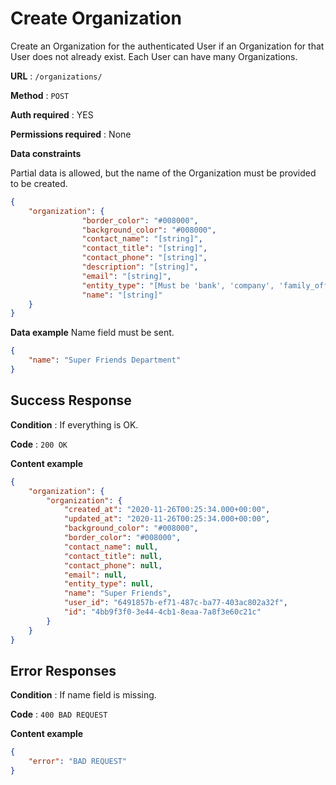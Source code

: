# Create Organization

Create an Organization for the authenticated User if an Organization for that User does
not already exist. Each User can have many Organizations.

**URL** : `/organizations/`

**Method** : `POST`

**Auth required** : YES

**Permissions required** : None

**Data constraints**

Partial data is allowed, but the name of the Organization must be provided to be created.

```json
{
    "organization": {
                "border_color": "#008000",
                "background_color": "#008000",
                "contact_name": "[string]",
                "contact_title": "[string]",
                "contact_phone": "[string]",
                "description": "[string]",
                "email": "[string]",
                "entity_type": "[Must be 'bank', 'company', 'family_office, 'foundation', 'trust_company', 'other' ]",
                "name": "[string]"
    }
}
```

**Data example** Name field must be sent.

```json
{
    "name": "Super Friends Department"
}
```

## Success Response

**Condition** : If everything is OK.

**Code** : `200 OK`

**Content example**

```json
{
    "organization": {
        "organization": {
            "created_at": "2020-11-26T00:25:34.000+00:00",
            "updated_at": "2020-11-26T00:25:34.000+00:00",
            "background_color": "#008000",
            "border_color": "#008000",
            "contact_name": null,
            "contact_title": null,
            "contact_phone": null,
            "email": null,
            "entity_type": null,
            "name": "Super Friends",
            "user_id": "6491857b-ef71-487c-ba77-403ac802a32f",
            "id": "4bb9f3f0-3e44-4cb1-8eaa-7a8f3e60c21c"
        }
    }
}
```

## Error Responses

<!-- **Condition** : If Organization already exists for User.

**Code** : `303 SEE OTHER`

**Headers** : `Location: http://testserver/api/Organizations/123/`

**Content** : `{}`

### Or -->

**Condition** : If name field is missing.

**Code** : `400 BAD REQUEST`

**Content example**

```json
{
    "error": "BAD REQUEST"
}
```